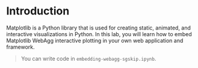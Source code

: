 # Introduction

Matplotlib is a Python library that is used for creating static, animated, and interactive visualizations in Python. In this lab, you will learn how to embed Matplotlib WebAgg interactive plotting in your own web application and framework.

> You can write code in `embedding-webagg-sgskip.ipynb`.
